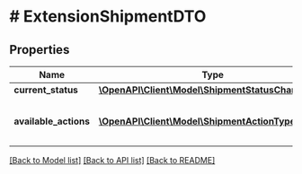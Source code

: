 # # ExtensionShipmentDTO

## Properties

Name | Type | Description | Notes
------------ | ------------- | ------------- | -------------
**current_status** | [**\OpenAPI\Client\Model\ShipmentStatusChangeDTO**](ShipmentStatusChangeDTO.md) |  | [optional]
**available_actions** | [**\OpenAPI\Client\Model\ShipmentActionType[]**](ShipmentActionType.md) | Доступные действия над отгрузкой. |

[[Back to Model list]](../../README.md#models) [[Back to API list]](../../README.md#endpoints) [[Back to README]](../../README.md)
